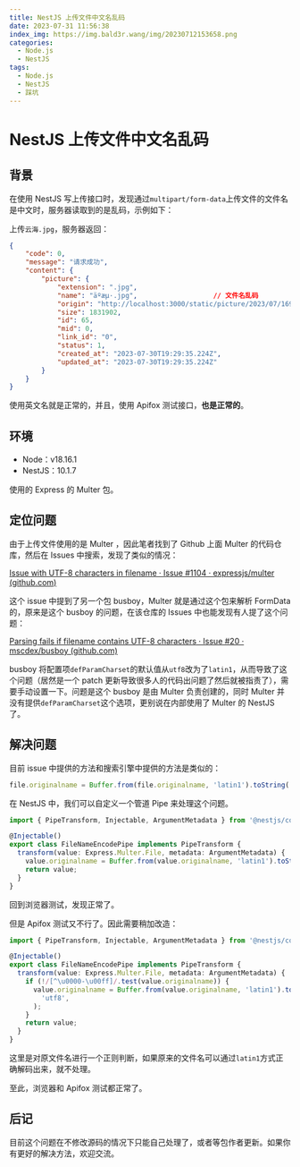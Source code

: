 ```yaml
---
title: NestJS 上传文件中文名乱码
date: 2023-07-31 11:56:38
index_img: https://img.bald3r.wang/img/20230712153658.png
categories:
  - Node.js
  - NestJS
tags:
  - Node.js
  - NestJS
  - 踩坑
---
```


# NestJS 上传文件中文名乱码

## 背景

在使用 NestJS 写上传接口时，发现通过`multipart/form-data`上传文件的文件名是中文时，服务器读取到的是乱码，示例如下：

上传`云海.jpg`，服务器返回：

```json
{
    "code": 0,
    "message": "请求成功",
    "content": {
        "picture": {
            "extension": ".jpg",
            "name": "äºæµ·.jpg",					// 文件名乱码
            "origin": "http://localhost:3000/static/picture/2023/07/1690774175213.jpg",
            "size": 1831902,
            "id": 65,
            "mid": 0,
            "link_id": "0",
            "status": 1,
            "created_at": "2023-07-30T19:29:35.224Z",
            "updated_at": "2023-07-30T19:29:35.224Z"
        }
    }
}
```

使用英文名就是正常的，并且，使用 Apifox 测试接口，**也是正常的**。



## 环境

- Node：v18.16.1
- NestJS：10.1.7

使用的 Express 的 Multer 包。



## 定位问题

由于上传文件使用的是 Multer ，因此笔者找到了 Github 上面 Multer 的代码仓库，然后在 Issues 中搜索，发现了类似的情况：

[Issue with UTF-8 characters in filename · Issue #1104 · expressjs/multer (github.com)](https://github.com/expressjs/multer/issues/1104)

这个 issue 中提到了另一个包 busboy，Multer 就是通过这个包来解析 FormData 的，原来是这个 busboy 的问题，在该仓库的 Issues 中也能发现有人提了这个问题：

[Parsing fails if filename contains UTF-8 characters · Issue #20 · mscdex/busboy (github.com)](https://github.com/mscdex/busboy/issues/20)

busboy 将配置项`defParamCharset`的默认值从`utf8`改为了`latin1`，从而导致了这个问题（居然是一个 patch 更新导致很多人的代码出问题了然后就被指责了），需要手动设置一下。问题是这个 busboy 是由 Multer 负责创建的，同时 Multer 并没有提供`defParamCharset`这个选项，更别说在内部使用了 Multer 的 NestJS 了。



## 解决问题

目前 issue 中提供的方法和搜索引擎中提供的方法是类似的：

```js
file.originalname = Buffer.from(file.originalname, 'latin1').toString('utf8');
```

在 NestJS 中，我们可以自定义一个管道 Pipe 来处理这个问题。

```ts
import { PipeTransform, Injectable, ArgumentMetadata } from '@nestjs/common';

@Injectable()
export class FileNameEncodePipe implements PipeTransform {
  transform(value: Express.Multer.File, metadata: ArgumentMetadata) {
    value.originalname = Buffer.from(value.originalname, 'latin1').toString('utf8');
    return value;
  }
}

```

回到浏览器测试，发现正常了。

但是 Apifox 测试又不行了。因此需要稍加改造：

```ts
import { PipeTransform, Injectable, ArgumentMetadata } from '@nestjs/common';

@Injectable()
export class FileNameEncodePipe implements PipeTransform {
  transform(value: Express.Multer.File, metadata: ArgumentMetadata) {
    if (!/[^\u0000-\u00ff]/.test(value.originalname)) {
      value.originalname = Buffer.from(value.originalname, 'latin1').toString(
        'utf8',
      );
    }
    return value;
  }
}
```

这里是对原文件名进行一个正则判断，如果原来的文件名可以通过`latin1`方式正确解码出来，就不处理。

至此，浏览器和 Apifox 测试都正常了。



## 后记

目前这个问题在不修改源码的情况下只能自己处理了，或者等包作者更新。如果你有更好的解决方法，欢迎交流。